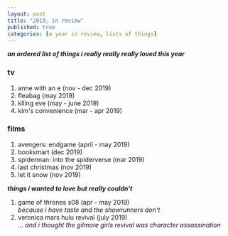 ```yaml
---
layout: post
title: "2019, in review"
published: true
categories: [a year in review, lists of things]
---
```

***an ordered list of things i really really really loved this year***

### tv

1. anne with an e (nov - dec 2019)
2. fleabag (may 2019)
3. klling eve (may - june 2019)
4. kim's convenience (mar - apr 2019)

### films

1. avengers: endgame (april - may 2019)
2. booksmart (dec 2019)
3. spiderman: into the spiderverse (mar 2019)
4. last christmas (nov 2019)
5. let it snow (nov 2019)


***things i wanted to love but really couldn't***
1. game of thrones s08 (apr - may 2019)  
    _because i have taste and the showrunners don't_  
2. veronica mars hulu revival (july 2019)  
    _... and i thought the gilmore girls revival was character assassination_